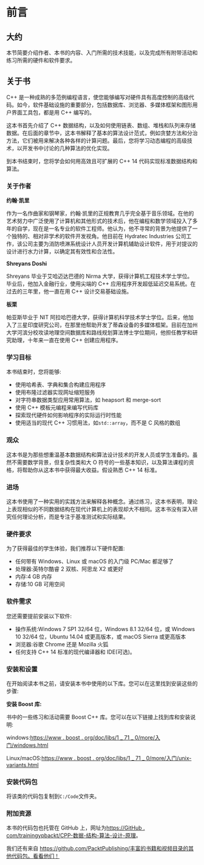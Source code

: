 # 前言

## 大约

本节简要介绍作者、本书的内容、入门所需的技术技能，以及完成所有附带活动和练习所需的硬件和软件要求。

## 关于书

C++ 是一种成熟的多范例编程语言，使您能够编写对硬件具有高度控制的高级代码。如今，软件基础设施的重要部分，包括数据库、浏览器、多媒体框架和图形用户界面工具包，都是用 C++ 编写的。

这本书首先介绍了 C++ 数据结构，以及如何使用链表、数组、堆栈和队列来存储数据。在后面的章节中，这本书解释了基本的算法设计范式，例如贪婪方法和分治方法，它们被用来解决各种各样的计算问题。最后，您将学习动态编程的高级技术，以开发书中讨论的几种算法的优化实现。

到本书结束时，您将学会如何用高效且可扩展的 C++ 14 代码实现标准数据结构和算法。

### 关于作者

**约翰·凯里**

作为一名作曲家和钢琴家，约翰·凯里的正规教育几乎完全基于音乐领域。在他的艺术努力中广泛使用了计算机和其他形式的技术后，他在编程和数学领域投入了多年的自学，现在是一名专业的软件工程师。他认为，他不寻常的背景为他提供了一个独特的、相对非学术的软件开发视角。他目前在 Hydratec Industries 公司工作，该公司主要为消防喷淋系统设计人员开发计算机辅助设计软件，用于对提议的设计进行水力计算，以确定其有效性和合法性。

**Shreyans Doshi**

Shreyans 毕业于艾哈迈达巴德的 Nirma 大学，获得计算机工程技术学士学位。毕业后，他加入金融行业，使用尖端的 C++ 应用程序开发超低延迟交易系统。在过去的三年里，他一直在用 C++ 设计交易基础设施。

**板栗**

帕亚斯毕业于 NIT 阿拉哈巴德大学，获得计算机科学技术学士学位。后来，他加入了三星印度研究公司，在那里他帮助开发了蒂森设备的多媒体框架。目前在加州大学河滨分校攻读地理空间数据库和路线规划算法博士学位期间，他担任教学和研究助理，十年来一直在使用 C++ 创建应用程序。

### 学习目标

本书结束时，您将能够:

*   使用哈希表、字典和集合构建应用程序
*   使用布隆过滤器实现网址缩短服务
*   对字符串数据类型应用常用算法，如 heapsort 和 merge-sort
*   使用 C++ 模板元编程来编写代码库
*   探索现代硬件如何影响程序的实际运行时性能
*   使用适当的现代 C++ 习惯用法，如`std::array`，而不是 C 风格的数组

### 观众

这本书是为那些想重温基本数据结构和算法设计技术的开发人员或学生准备的。虽然不需要数学背景，但复杂性类和大 O 符号的一些基本知识，以及算法课程的资格，将帮助你从这本书中获得最大收益。假设熟悉 C++ 14 标准。

### 进场

这本书使用了一种实用的实践方法来解释各种概念。通过练习，这本书表明，理论上表现相似的不同数据结构在现代计算机上的表现却大不相同。这本书没有深入研究任何理论分析，而是专注于基准测试和实际结果。

### 硬件要求

为了获得最佳的学生体验，我们推荐以下硬件配置:

*   任何带有 Windows、Linux 或 macOS 的入门级 PC/Mac 都足够了
*   处理器:英特尔酷睿 2 双核、阿思龙 X2 或更好
*   内存:4 GB 内存
*   存储:10 GB 可用空间

### 软件需求

您还需要提前安装以下软件:

*   操作系统:Windows 7 SP1 32/64 位，Windows 8.1 32/64 位，或 Windows 10 32/64 位，Ubuntu 14.04 或更高版本，或 macOS Sierra 或更高版本
*   浏览器:谷歌 Chrome 还是 Mozilla 火狐
*   任何支持 C++ 14 标准的现代编译器和 IDE(可选)。

### 安装和设置

在开始阅读本书之前，请安装本书中使用的以下库。您可以在这里找到安装这些的步骤:

**安装 Boost 库:**

书中的一些练习和活动需要 Boost C++ 库。您可以在以下链接上找到库和安装说明:

windows:[https://www . boost . org/doc/libs/1 _ 71 _ 0/more/入门/windows.html](https://www.boost.org/doc/libs/1_71_0/more/getting_started/windows.html)

Linux/macOS:[https://www . boost . org/doc/libs/1 _ 71 _ 0/more/入门/unix-variants.html](https://www.boost.org/doc/libs/1_71_0/more/getting_started/unix-variants.html)

### 安装代码包

将该类的代码包复制到`C:/Code`文件夹。

### 附加资源

本书的代码包也托管在 GitHub 上，网址为[https://GitHub . com/trainingypbackt/CPP-数据-结构-算法-设计-原理](https://github.com/TrainingByPackt/CPP-Data-Structures-and-Algorithm-Design-Principles)。

我们还有来自 https://github.com/PacktPublishing/丰富的书籍和视频目录的其他代码包。看看他们！